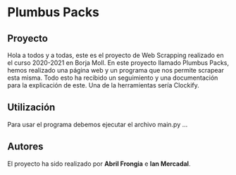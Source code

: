 # Plumbus Packs

## Proyecto

Hola a todos y a todas, este es el proyecto de Web Scrapping realizado en el curso 2020-2021 en Borja Moll.
En este proyecto llamado Plumbus Packs, hemos realizado una página web y un programa que nos permite scrapear esta misma. Todo esto ha recibido un seguimiento y una documentación para la explicación de este.
Una de la herramientas sería Clockify. 

## Utilización

Para usar el programa debemos ejecutar el archivo main.py ...

## Autores

El proyecto ha sido realizado por **Abril Frongia** e **Ian Mercadal**. 